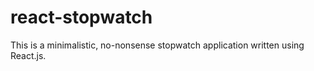 # react-stopwatch

This is a minimalistic, no-nonsense stopwatch application written using React.js.
